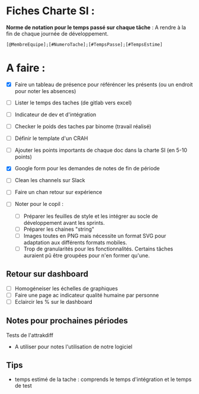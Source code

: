 # Fiches Charte SI :

**Norme de notation pour le temps passé sur chaque tâche** : A rendre à la fin de chaque journée de développement.

`[@MembreEquipe];[#NumeroTache];[#TempsPasse];[#TempsEstime]`

# A faire :

- [x] Faire un tableau de présence pour référéncer les présents (ou un endroit pour noter les absences)

- [ ] Lister le temps des taches (de gitlab vers excel)

- [ ] Indicateur de dev et d'intégration

- [ ] Checker le poids des taches par binome (travail réalisé)

- [ ] Définir le template d'un CRAH

- [ ] Ajouter les points importants de chaque doc dans la charte SI (en 5-10 points)

- [x] Google form pour les demandes de notes de fin de période

- [ ] Clean les channels sur Slack

- [ ] Faire un chan retour sur expérience

- [ ] Noter pour le copil :

  - [ ] Préparer les feuilles de style et les intégrer au socle de développement avant les sprints.
  - [ ] Préparer les chaines "string"
  - [ ] Images toutes en PNG mais nécessite un format SVG pour adaptation aux différents formats mobiles.
  - [ ] Trop de granularités pour les fonctionnalités. Certains tâches auraient pû être groupées pour n'en former qu'une.

## Retour sur dashboard

- [ ] Homogéneiser les échelles de graphiques
- [ ] Faire une page ac indicateur qualité humaine par personne
- [ ] Eclaircir les % sur le dashboard

## Notes pour prochaines périodes

Tests de l'attrakdiff

- A utiliser pour notes l'utilisation de notre logiciel

## Tips

- temps estimé de la tache : comprends le temps d'intégration et le temps de test
